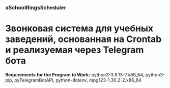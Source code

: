 ### xSchoolRingsScheduler
# Звонковая система для учебных заведений, основанная на Crontab и реализуемая через Telegram бота

<B>Requirements for the Program to Work:</B>
python3-3.8.13-7.x86_64, python3-pip, pyTelegramBotAPI, python-dotenv, mpg123-1.30.2-2.x86_64

